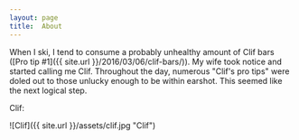 ```yaml
---
layout: page
title:  About
---
```

When I ski, I tend to consume a probably unhealthy amount of Clif bars ([Pro tip #1]({{ site.url }}/2016/03/06/clif-bars/)). My wife took notice and
started calling me Clif. Throughout the day, numerous "Clif's pro tips" were
doled out to those unlucky enough to be within earshot. This seemed like
the next logical step.

Clif:

![Clif]({{ site.url }}/assets/clif.jpg "Clif")

